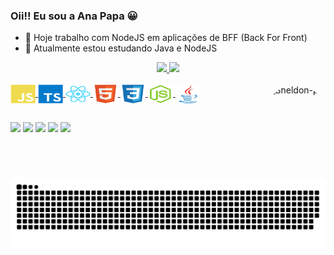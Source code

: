 ### Oii!! Eu sou a Ana Papa 😀

- 🔭 Hoje trabalho com NodeJS em aplicações de BFF (Back For Front)
- 🌱 Atualmente estou estudando Java e NodeJS

<div align="center">
  <a href="https://github.com/carolqueirozp">
  <img height="180em" src="https://github-readme-stats.vercel.app/api?username=carolqueirozp&show_icons=true&theme=dracula&include_all_commits=true&count_private=true"/>
  <img height="180em" src="https://github-readme-stats.vercel.app/api/top-langs/?username=carolqueirozp&layout=compact&langs_count=7&theme=dracula"/>
</div>
<div style="display: inline_block"><br>
  <img align="center" alt="Ana-Js" height="30" width="40" src="https://raw.githubusercontent.com/devicons/devicon/master/icons/javascript/javascript-plain.svg">
  <img align="center" alt="Ana-Ts" height="30" width="40" src="https://raw.githubusercontent.com/devicons/devicon/master/icons/typescript/typescript-plain.svg">
  <img align="center" alt="Ana-React" height="30" width="40" src="https://raw.githubusercontent.com/devicons/devicon/master/icons/react/react-original.svg">
  <img align="center" alt="Ana-HTML" height="30" width="40" src="https://raw.githubusercontent.com/devicons/devicon/master/icons/html5/html5-original.svg">
  <img align="center" alt="Ana-CSS" height="30" width="40" src="https://raw.githubusercontent.com/devicons/devicon/master/icons/css3/css3-original.svg">
  <img align="center" alt="Ana-NodeJS" height="30" width="40" src="https://raw.githubusercontent.com/devicons/devicon/master/icons/nodejs/nodejs-original.svg">
  <img align="center" alt="Ana-NodeJS" height="30" width="40" src="https://raw.githubusercontent.com/devicons/devicon/master/icons/java/java-original.svg">
  
  <img align="right" alt="Sheldon-pic" height="150" style="border-radius:50px;"    src="https://tenor.com/view/young-sheldon-spock-long-live-and-prosper-star-trek-sheldon-cooper-gif-15844681.gif">
  
</div>
 
##

<div> 
  <a href="https://instagram.com/queirozcarol494" target="_blank"><img src="https://img.shields.io/badge/-Instagram-%23E4405F?style=for-the-badge&logo=instagram&logoColor=white" target="_blank"></a>
 	<a href="https://www.twitter.com/anapapa_dev" target="_blank"><img src="https://img.shields.io/badge/Twitter-1DA1F2?style=for-the-badge&logo=twitter&logoColor=white" target="_blank"></a>
 <a href="https://discord.gg/kRsbF2ye" target="_blank"><img src="https://img.shields.io/badge/Discord-7289DA?style=for-the-badge&logo=discord&logoColor=white" target="_blank"></a> 
  <a href = "mailto:carolqueiroz.ti@gmail.com"><img src="https://img.shields.io/badge/-Gmail-%23333?style=for-the-badge&logo=gmail&logoColor=white" target="_blank"></a>
  <a href="https://www.linkedin.com/in/anaqueirozpapa" target="_blank"><img src="https://img.shields.io/badge/-LinkedIn-%230077B5?style=for-the-badge&logo=linkedin&logoColor=white" target="_blank"></a> 
   
  ![Snake animation](https://raw.githubusercontent.com/carolqueirozp/carolqueirozp/output/github-contribution-grid-snake.svg)
 
</div>

